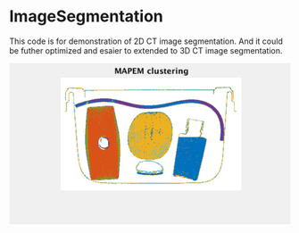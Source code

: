 # ImageSegmentation

This code is for demonstration of 2D CT image segmentation. And it could be futher optimized and esaier to extended to 3D CT image segmentation. 

![Demo](./MAPEMMRF.gif)
